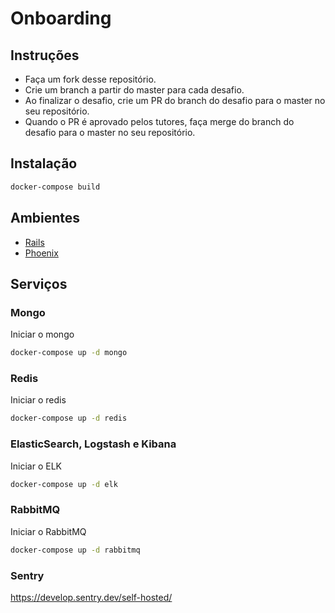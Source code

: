 # Onboarding
## Instruções
- Faça um fork desse repositório.
- Crie um branch a partir do master para cada desafio.
- Ao finalizar o desafio, crie um PR do branch do desafio para o master no seu repositório.
- Quando o PR é aprovado pelos tutores, faça merge do branch do desafio para o master no seu repositório.
## Instalação
```bash
docker-compose build
```

## Ambientes

- [Rails](rails)
- [Phoenix](phoenix)

## Serviços

### Mongo

Iniciar o mongo
```bash
docker-compose up -d mongo
```
### Redis

Iniciar o redis
```bash
docker-compose up -d redis
```
### ElasticSearch, Logstash e Kibana

Iniciar o ELK
```bash
docker-compose up -d elk
```
### RabbitMQ

Iniciar o RabbitMQ
```bash
docker-compose up -d rabbitmq
```
### Sentry
https://develop.sentry.dev/self-hosted/
